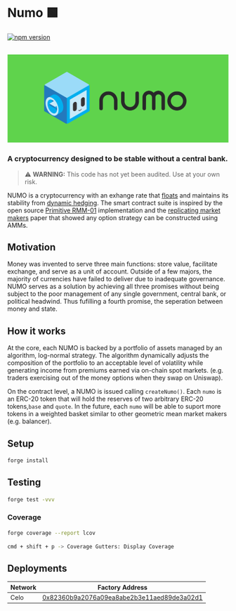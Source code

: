 # Numo 🟩 

[![npm version](https://img.shields.io/npm/v/@numotrade/numo/latest.svg)](https://www.npmjs.com/package/@numotrade/numo/v/latest)

<div align="center">
  <br />
  <a href="https://optimism.io"><img alt="Numo" src="./image/numo_readme.png" width=600></a>
  <br />
</div>

### A cryptocurrency designed to be stable without a central bank.

> ⚠️ **WARNING:** This code has not yet been audited. Use at your own risk.

NUMO is a cryptocurrency with an exhange rate that [floats](https://en.wikipedia.org/wiki/Floating_exchange_rate) and maintains its stability from [dynamic hedging](https://en.wikipedia.org/wiki/Replicating_portfolio). The smart contract suite is inspired by the open source [Primitive RMM-01](https://github.com/primitivefinance/rmm) implementation and the [replicating market makers](https://arxiv.org/abs/2103.14769) paper that showed any option strategy can be constructed using AMMs.

## Motivation

Money was invented to serve three main functions: store value, facilitate exchange, and serve as a unit of account. Outside of a few majors, the majority of currencies have failed to deliver due to inadequate governance. NUMO serves as a solution by achieving all three promises without being subject to the poor management of any single government, central bank, or political headwind. Thus fufilling a fourth promise, the seperation between money and state.

## How it works

At the core, each NUMO is backed by a portfolio of assets managed by an algorithm, log-normal strategy. The algorithm dynamically adjusts the composition of the portfolio to an acceptable level of volatility while generating income from premiums earned via on-chain spot markets. (e.g. traders exercising out of the money options when they swap on Uniswap). 

On the contract level, a NUMO is issued calling `createNumo()`. Each `numo` is an ERC-20 token that will hold the reserves of two arbitrary ERC-20 tokens,`base` and `quote`. In the future, each `numo` will be able to suport more tokens in a weighted basket similar to other geometric mean market makers (e.g. balancer).

## Setup

```bash
forge install
```

## Testing

```bash
forge test -vvv
```

### Coverage

```bash
forge coverage --report lcov
```

```bash
cmd + shift + p -> Coverage Gutters: Display Coverage
```

## Deployments

| Network  | Factory Address                                       |  
| -------- | ----------------------------------------------------- | 
| Celo     | [0x82360b9a2076a09ea8abe2b3e11aed89de3a02d1](https://explorer.celo.org/mainnet/token/0x82360b9a2076a09ea8abe2b3e11aed89de3a02d1 ) |
